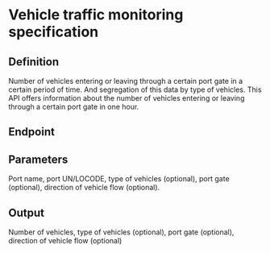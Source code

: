 # Vehicle traffic monitoring specification

## Definition
Number of vehicles entering or leaving through a certain port gate in a certain period of time. And segregation of this data by type of vehicles.
This API offers information about the number of vehicles entering or leaving through a certain port gate in one hour. 
## Endpoint
## Parameters
Port name, port UN/LOCODE, type of vehicles (optional), port gate (optional), direction of vehicle flow (optional).
## Output 
Number of vehicles, type of vehicles (optional), port gate (optional), direction of vehicle flow (optional)